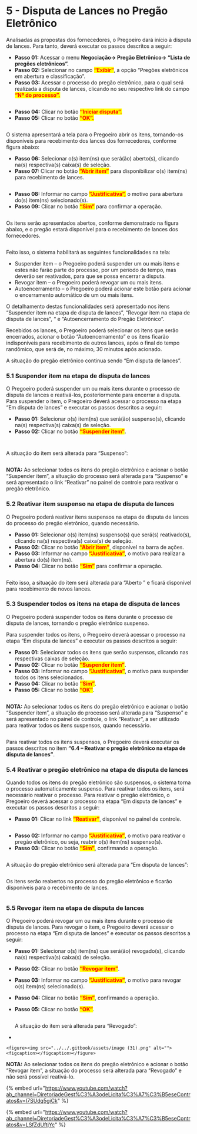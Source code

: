 # 5 - Disputa de Lances no Pregão Eletrônico

Analisadas as propostas dos fornecedores, o Pregoeiro dará início à disputa de lances. Para tanto, deverá executar os passos descritos a seguir:&#x20;

* **Passo 01:** Acessar o menu **Negociação-> Pregão Eletrônico-> **<mark style="color:red;">**“Lista de pregões eletrônicos”.**</mark>&#x20;
* **Passo 02:** Selecionar no campo <mark style="color:red;">**“Exibir”**</mark>, a opção “Pregões eletrônicos em abertura e classificação”.&#x20;
* **Passo 03:** Acessar o processo do pregão eletrônico, para o qual será realizada a disputa de lances, clicando no seu respectivo link do campo <mark style="color:red;">**“Nº do processo”.**</mark>

<figure><img src="../../.gitbook/assets/image (15) (1).png" alt=""><figcaption></figcaption></figure>

* **Passo 04:** Clicar no botão <mark style="color:red;">**“Iniciar disputa”.**</mark>&#x20;
* **Passo 05:** Clicar no botão <mark style="color:red;">**“OK”.**</mark>

<figure><img src="../../.gitbook/assets/image (16) (1).png" alt=""><figcaption></figcaption></figure>

O sistema apresentará a tela para o Pregoeiro abrir os itens, tornando-os disponíveis para recebimento dos lances dos fornecedores, conforme figura abaixo:&#x20;

* **Passo 06:** Selecionar o(s) item(ns) que será(ão) aberto(s), clicando na(s) respectiva(s) caixa(s) de seleção.&#x20;
* **Passo 07:** Clicar no botão <mark style="color:red;">**“Abrir item”**</mark> para disponibilizar o(s) item(ns) para recebimento de lances.

<figure><img src="../../.gitbook/assets/image (17) (1).png" alt=""><figcaption></figcaption></figure>

* **Passo 08:** Informar no campo <mark style="color:red;">**“Justificativa”,**</mark> o motivo para abertura do(s) item(ns) selecionado(s).&#x20;
* **Passo 09:** Clicar no botão <mark style="color:red;">**“Sim”**</mark> para confirmar a operação.&#x20;

<figure><img src="../../.gitbook/assets/image (18) (1).png" alt=""><figcaption></figcaption></figure>

Os itens serão apresentados abertos, conforme demonstrado na figura abaixo, e o pregão estará disponível para o recebimento de lances dos fornecedores.

<figure><img src="../../.gitbook/assets/image (19) (1).png" alt=""><figcaption></figcaption></figure>

Feito isso, o sistema habilitará as seguintes funcionalidades na tela:

* Suspender item – o Pregoeiro poderá suspender um ou mais itens e estes não farão parte do processo, por um período de tempo, mas deverão ser reativados, para que se possa encerrar a disputa.&#x20;
* Revogar item – o Pregoeiro poderá revogar um ou mais itens.&#x20;
* Autoencerramento – o Pregoeiro poderá acionar este botão para acionar o encerramento automático de um ou mais itens.&#x20;

O detalhamento destas funcionalidades será apresentado nos itens “Suspender item na etapa de disputa de lances”, “Revogar item na etapa de disputa de lances”, “ e “Autoencerramento do Pregão Eletrônico”.&#x20;

Recebidos os lances, o Pregoeiro poderá selecionar os itens que serão encerrados, acionar o botão “Autoencerramento” e os itens ficarão indisponíveis para recebimento de outros lances, após o final do tempo randômico, que será de, no máximo, 30 minutos após acionado.&#x20;

A situação do pregão eletrônico continua sendo “Em disputa de lances”.

### 5.1 Suspender item na etapa de disputa de lances

O Pregoeiro poderá suspender um ou mais itens durante o processo de disputa de lances e reativá-los, posteriormente para encerrar a disputa. Para suspender o item, o Pregoeiro deverá acessar o processo na etapa “Em disputa de lances” e executar os passos descritos a seguir:&#x20;

* **Passo 01:** Selecionar o(s) item(ns) que será(ão) suspenso(s), clicando na(s) respectiva(s) caixa(s) de seleção.&#x20;
* **Passo 02:** Clicar no botão <mark style="color:red;">**“Suspender item”**</mark>.

<figure><img src="../../.gitbook/assets/image (20) (1).png" alt=""><figcaption></figcaption></figure>

<figure><img src="../../.gitbook/assets/image (21) (1).png" alt=""><figcaption></figcaption></figure>

A situação do item será alterada para “Suspenso”:

<figure><img src="../../.gitbook/assets/image (22) (1).png" alt=""><figcaption></figcaption></figure>

**NOTA:** Ao selecionar todos os itens do pregão eletrônico e acionar o botão “Suspender item”, a situação do processo será alterada para “Suspenso” e será apresentado o link “Reativar” no painel de controle para reativar o pregão eletrônico.

### &#x20;5.2 Reativar item suspenso na etapa de disputa de lances

O Pregoeiro poderá reativar itens suspensos na etapa de disputa de lances do processo do pregão eletrônico, quando necessário.

* **Passo 01:** Selecionar o(s) item(ns) suspenso(s) que será(s) reativado(s), clicando na(s) respectiva(s) caixa(s) de seleção.&#x20;
* **Passo 02:** Clicar no botão <mark style="color:red;">**“Abrir item”**</mark>, disponível na barra de ações.&#x20;
* **Passo 03:** Informar no campo <mark style="color:red;">**“Justificativa”**</mark>, o motivo para realizar a abertura do(s) item(ns).
* **Passo 04:** Clicar no botão <mark style="color:red;">**“Sim”**</mark> para confirmar a operação.

<figure><img src="../../.gitbook/assets/image (23) (1).png" alt=""><figcaption></figcaption></figure>

Feito isso, a situação do item será alterada para “Aberto ” e ficará disponível para recebimento de novos lances.

### &#x20;5.3 Suspender todos os itens na etapa de disputa de lances

O Pregoeiro poderá suspender todos os itens durante o processo de disputa de lances, tornando o pregão eletrônico suspenso.&#x20;

Para suspender todos os itens, o Pregoeiro deverá acessar o processo na etapa “Em disputa de lances” e executar os passos descritos a seguir:

* **Passo 01:** Selecionar todos os itens que serão suspensos, clicando nas respectivas caixas de seleção.&#x20;
* **Passo 02:** Clicar no botão <mark style="color:red;">**“Suspender item”**</mark>.&#x20;
* **Passo 03:** Informar no campo <mark style="color:red;">**“Justificativa”**</mark>, o motivo para suspender todos os itens selecionados.&#x20;
* **Passo 04:** Clicar no botão <mark style="color:red;">**“Sim”**</mark>.&#x20;
* **Passo 05:** Clicar no botão <mark style="color:red;">**“OK”**</mark>.

<figure><img src="../../.gitbook/assets/image (24) (1).png" alt=""><figcaption></figcaption></figure>

**NOTA:** Ao selecionar todos os itens do pregão eletrônico e acionar o botão “Suspender item”, a situação do processo será alterada para “Suspenso” e será apresentado no painel de controle, o link “Reativar”, a ser utilizado para reativar todos os itens suspensos, quando necessário.

<figure><img src="../../.gitbook/assets/image (25) (1).png" alt=""><figcaption></figcaption></figure>

Para reativar todos os itens suspensos, o Pregoeiro deverá executar os passos descritos no item **“6.4 – Reativar o pregão eletrônico na etapa de disputa de lances”**.

### &#x20;5.4 Reativar o pregão eletrônico na etapa de disputa de lances

Quando todos os itens do pregão eletrônico são suspensos, o sistema torna o processo automaticamente suspenso. Para reativar todos os itens, será necessário reativar o processo. Para reativar o pregão eletrônico, o Pregoeiro deverá acessar o processo na etapa “Em disputa de lances” e executar os passos descritos a seguir:

* **Passo 01:** Clicar no link <mark style="color:red;">**“Reativar”**</mark>, disponível no painel de controle.

<figure><img src="../../.gitbook/assets/image (26) (1).png" alt=""><figcaption></figcaption></figure>

* **Passo 02:** Informar no campo <mark style="color:red;">**“Justificativa”**</mark>, o motivo para reativar o pregão eletrônico, ou seja, reabrir o(s) item(ns) suspenso(s).&#x20;
* **Passo 03:** Clicar no botão <mark style="color:red;">**“Sim”**</mark>, confirmando a operação.

<figure><img src="../../.gitbook/assets/image (27) (1).png" alt=""><figcaption></figcaption></figure>

A situação do pregão eletrônico será alterada para “Em disputa de lances”:

<figure><img src="../../.gitbook/assets/image (28) (1).png" alt=""><figcaption></figcaption></figure>

Os itens serão reabertos no processo do pregão eletrônico e ficarão disponíveis para o recebimento de lances.

<figure><img src="../../.gitbook/assets/image (29) (1).png" alt=""><figcaption></figcaption></figure>

### 5.5 Revogar item na etapa de disputa de lances

O Pregoeiro poderá revogar um ou mais itens durante o processo de disputa de lances. Para revogar o item, o Pregoeiro deverá acessar o processo na etapa “Em disputa de lances” e executar os passos descritos a seguir:

* **Passo 01:** Selecionar o(s) item(ns) que será(ão) revogado(s), clicando na(s) respectiva(s) caixa(s) de seleção.&#x20;
* **Passo 02:** Clicar no botão <mark style="color:red;">**“Revogar item”**</mark>.
* **Passo 03:** Informar no campo <mark style="color:red;">**“Justificativa”**</mark>, o motivo para revogar o(s) item(ns) selecionado(s).&#x20;
* **Passo 04:** Clicar no botão <mark style="color:red;">**“Sim”**</mark>, confirmando a operação.&#x20;
*   **Passo 05:** Clicar no botão <mark style="color:red;">**“OK”**</mark>.

    <figure><img src="../../.gitbook/assets/image (30).png" alt=""><figcaption></figcaption></figure>

    A situação do item será alterada para “Revogado”:
*

    <figure><img src="../../.gitbook/assets/image (31).png" alt=""><figcaption></figcaption></figure>

**NOTA:** Ao selecionar todos os itens do pregão eletrônico e acionar o botão “Revogar item”, a situação do processo será alterada para “Revogado” e não será possível reativá-lo.

{% embed url="https://www.youtube.com/watch?ab_channel=DiretoriadeGest%C3%A3odeLicita%C3%A7%C3%B5eseContratos&v=I7SUdq5giCk" %}

{% embed url="https://www.youtube.com/watch?ab_channel=DiretoriadeGest%C3%A3odeLicita%C3%A7%C3%B5eseContratos&v=LSfZdUftjYc" %}
